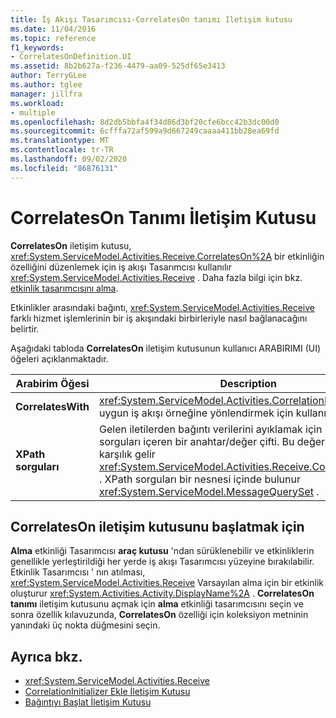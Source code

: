 ```yaml
---
title: İş Akışı Tasarımcısı-CorrelatesOn tanımı Iletişim kutusu
ms.date: 11/04/2016
ms.topic: reference
f1_keywords:
- CorrelatesOnDefinition.UI
ms.assetid: 8b2b627a-f236-4479-aa09-525df65e3413
author: TerryGLee
ms.author: tglee
manager: jillfra
ms.workload:
- multiple
ms.openlocfilehash: 8d2db5bbfa4f34d86d3bf20cfe6bcc42b3dc00d0
ms.sourcegitcommit: 6cfffa72af599a9d667249caaaa411bb28ea69fd
ms.translationtype: MT
ms.contentlocale: tr-TR
ms.lasthandoff: 09/02/2020
ms.locfileid: "86876131"
---
```

# <a name="correlateson-definition-dialog-box"></a>CorrelatesOn Tanımı İletişim Kutusu

**CorrelatesOn** iletişim kutusu, <xref:System.ServiceModel.Activities.Receive.CorrelatesOn%2A> bir etkinliğin özelliğini düzenlemek için iş akışı Tasarımcısı kullanılır <xref:System.ServiceModel.Activities.Receive> . Daha fazla bilgi için bkz. [etkinlik tasarımcısını alma](../workflow-designer/receive-activity-designer.md).

Etkinlikler arasındaki bağıntı, <xref:System.ServiceModel.Activities.Receive> farklı hizmet işlemlerinin bir iş akışındaki birbirleriyle nasıl bağlanacağını belirtir.

Aşağıdaki tabloda **CorrelatesOn** iletişim kutusunun kullanıcı ARABIRIMI (UI) öğeleri açıklanmaktadır.

|Arabirim Öğesi|Description|
|-|-----------------|
|**CorrelatesWith**|<xref:System.ServiceModel.Activities.CorrelationHandle>İletiyi uygun iş akışı örneğine yönlendirmek için kullanılır.|
|**XPath sorguları**|Gelen iletilerden bağıntı verilerini ayıklamak için kullanılan sorguları içeren bir anahtar/değer çifti. Bu değer özelliğine karşılık gelir <xref:System.ServiceModel.Activities.Receive.CorrelatesOn%2A> . XPath sorguları bir nesnesi içinde bulunur <xref:System.ServiceModel.MessageQuerySet> .|

## <a name="to-launch-the-correlateson-dialog-box"></a>CorrelatesOn iletişim kutusunu başlatmak için

**Alma** etkinliği Tasarımcısı **araç kutusu** 'ndan sürüklenebilir ve etkinliklerin genellikle yerleştirildiği her yerde iş akışı Tasarımcısı yüzeyine bırakılabilir. Etkinlik Tasarımcısı ' nın atılması, <xref:System.ServiceModel.Activities.Receive> Varsayılan alma için bir etkinlik oluşturur <xref:System.Activities.Activity.DisplayName%2A> . **CorrelatesOn tanımı** iletişim kutusunu açmak için **alma** etkinliği tasarımcısını seçin ve sonra özellik kılavuzunda, **CorrelatesOn** özelliği için koleksiyon metninin yanındaki üç nokta düğmesini seçin.

## <a name="see-also"></a>Ayrıca bkz.

- <xref:System.ServiceModel.Activities.Receive>
- [CorrelationInitializer Ekle İletişim Kutusu](../workflow-designer/add-correlationinitializers-dialog-box.md)
- [Bağıntıyı Başlat İletişim Kutusu](../workflow-designer/initialize-correlation-dialog-box.md)